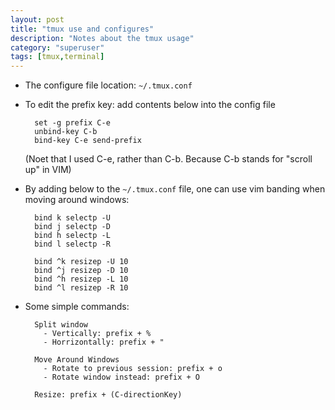 ```yaml
---
layout: post
title: "tmux use and configures"
description: "Notes about the tmux usage"
category: "superuser"
tags: [tmux,terminal]
---
```


- The configure file location: `~/.tmux.conf`
- To edit the prefix key: add contents below into the config file

        set -g prefix C-e
        unbind-key C-b
        bind-key C-e send-prefix

  (Noet that I used C-e, rather than C-b. Because C-b stands for "scroll up" in VIM)

- By adding below to the `~/.tmux.conf` file, one can use vim banding when moving around windows:

        bind k selectp -U
        bind j selectp -D
        bind h selectp -L
        bind l selectp -R

        bind ^k resizep -U 10
        bind ^j resizep -D 10
        bind ^h resizep -L 10
        bind ^l resizep -R 10

- Some simple commands:

        Split window
          - Vertically: prefix + %
          - Horrizontally: prefix + "

        Move Around Windows 
          - Rotate to previous session: prefix + o
          - Rotate window instead: prefix + O

        Resize: prefix + (C-directionKey)

